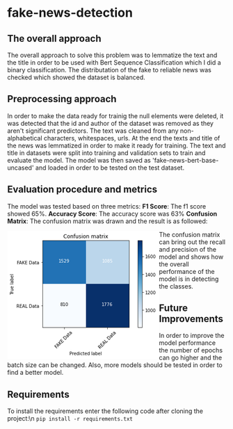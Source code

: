 # fake-news-detection

## The overall approach
The overall approach to solve this problem was to lemmatize the text and the title in order to be used with Bert Sequence Classification
which I did a binary classification. The distributation of the fake to reliable news was checked which showed the dataset is balanced.

## Preprocessing approach
In order to make the data ready for trainig the null elements were deleted, it was detected that the id and author of the dataset was removed
as they aren't significant predictors. The text was cleaned from any non-alphabetical characters, whitespaces, urls. At the end the texts and title
of the news was lemmatized in order to make it ready for training. The text and title in datasets were split into training and validation sets to
train and evaluate the model. The model was then saved as 'fake-news-bert-base-uncased' and loaded in order to be tested on the test dataset.

## Evaluation procedure and metrics
The model was tested based on three metrics:
**F1 Score**: The f1 score showed 65%.
**Accuracy Score**: The accuracy score was 63%
**Confusion Matrix**: The confusion matrix was drawn and the result is as followed:

<img style="float: left" src="/index.png">

The confusion matrix can bring out the recall and precision of the model and shows how the overall performance of the model is in detecting the classes.

## Future Improvements
In order to improve the model performance the number of epochs can go higher and the batch size can be changed. Also, more models should be tested
in order to find a better model.

## Requirements
To install the requirements enter the following code after cloning the project:\n
```pip install -r requirements.txt```

